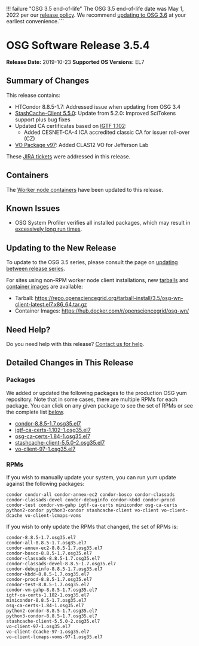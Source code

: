 !!! failure "OSG 3.5 end-of-life"
    The OSG 3.5 end-of-life date was May 1, 2022 per our
    [release policy](https://opensciencegrid.org/technology/policy/release-series/).
    We recommend
    [updating to OSG 3.6](https://opensciencegrid.org/docs/release/updating-to-osg-36/)
    at your earliest convenience.```

OSG Software Release 3.5.4
===========================

**Release Date:** 2019-10-23
**Supported OS Versions:** EL7

Summary of Changes
------------------

This release contains:

-   HTCondor 8.8.5-1.7: Addressed issue when updating from OSG 3.4
-   [StashCache-Client 5.5.0](https://github.com/opensciencegrid/StashCache/releases): Update from 5.2.0: Improved SciTokens support plus bug fixes
-   Updated CA certificates based on [IGTF 1.102](http://dist.eugridpma.info/distribution/igtf/current/CHANGES):
    -   Added CESNET-CA-4 ICA accredited classic CA for issuer roll-over (CZ)
-   [VO Package v97](https://github.com/opensciencegrid/osg-vo-config/releases/tag/release-97): Added CLAS12 VO for Jefferson Lab

These
[JIRA tickets](https://jira.opensciencegrid.org/issues/?jql=project%20%3D%20SOFTWARE%20AND%20fixVersion%20%3D%203.5.4%20ORDER%20BY%20priority%20DESC%2C%20key%20DESC)
were addressed in this release.

Containers
----------

The [Worker node containers](../../worker-node/using-wn-containers.md) have been updated to this release.

Known Issues
------------

- OSG System Profiler verifies all installed packages, which may result in
[excessively long run times](https://opensciencegrid.atlassian.net/browse/SOFTWARE-3804).


Updating to the New Release
---------------------------

To update to the OSG 3.5 series, please consult the page on
[updating between release series](../updating-to-osg-35.md).

For sites using non-RPM worker node client installations, new [tarballs](../../worker-node/install-wn-tarball.md) and
[container images](../../worker-node/using-wn-containers.md) are available:

- Tarball: <https://repo.opensciencegrid.org/tarball-install/3.5/osg-wn-client-latest.el7.x86_64.tar.gz>
- Container Images: <https://hub.docker.com/r/opensciencegrid/osg-wn/>

Need Help?
----------

Do you need help with this release? [Contact us for help](../../common/help.md).

Detailed Changes in This Release
--------------------------------

### Packages

We added or updated the following packages to the production OSG yum repository.
Note that in some cases, there are multiple RPMs for each package.
You can click on any given package to see the set of RPMs or see the complete list [below](#rpms).

-   [condor-8.8.5-1.7.osg35.el7](https://koji.chtc.wisc.edu/koji/search?match=glob&type=build&terms=condor-8.8.5-1.7.osg35.el7)
-   [igtf-ca-certs-1.102-1.osg35.el7](https://koji.chtc.wisc.edu/koji/search?match=glob&type=build&terms=igtf-ca-certs-1.102-1.osg35.el7)
-   [osg-ca-certs-1.84-1.osg35.el7](https://koji.chtc.wisc.edu/koji/search?match=glob&type=build&terms=osg-ca-certs-1.84-1.osg35.el7)
-   [stashcache-client-5.5.0-2.osg35.el7](https://koji.chtc.wisc.edu/koji/search?match=glob&type=build&terms=stashcache-client-5.5.0-2.osg35.el7)
-   [vo-client-97-1.osg35.el7](https://koji.chtc.wisc.edu/koji/search?match=glob&type=build&terms=vo-client-97-1.osg35.el7)

### RPMs

If you wish to manually update your system, you can run yum update against the following packages:

    condor condor-all condor-annex-ec2 condor-bosco condor-classads condor-classads-devel condor-debuginfo condor-kbdd condor-procd condor-test condor-vm-gahp igtf-ca-certs minicondor osg-ca-certs python2-condor python3-condor stashcache-client vo-client vo-client-dcache vo-client-lcmaps-voms

If you wish to only update the RPMs that changed, the set of RPMs is:

``` file
condor-8.8.5-1.7.osg35.el7
condor-all-8.8.5-1.7.osg35.el7
condor-annex-ec2-8.8.5-1.7.osg35.el7
condor-bosco-8.8.5-1.7.osg35.el7
condor-classads-8.8.5-1.7.osg35.el7
condor-classads-devel-8.8.5-1.7.osg35.el7
condor-debuginfo-8.8.5-1.7.osg35.el7
condor-kbdd-8.8.5-1.7.osg35.el7
condor-procd-8.8.5-1.7.osg35.el7
condor-test-8.8.5-1.7.osg35.el7
condor-vm-gahp-8.8.5-1.7.osg35.el7
igtf-ca-certs-1.102-1.osg35.el7
minicondor-8.8.5-1.7.osg35.el7
osg-ca-certs-1.84-1.osg35.el7
python2-condor-8.8.5-1.7.osg35.el7
python3-condor-8.8.5-1.7.osg35.el7
stashcache-client-5.5.0-2.osg35.el7
vo-client-97-1.osg35.el7
vo-client-dcache-97-1.osg35.el7
vo-client-lcmaps-voms-97-1.osg35.el7
```
